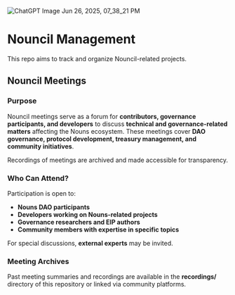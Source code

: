![ChatGPT Image Jun 26, 2025, 07_38_21 PM](https://github.com/user-attachments/assets/db2a0202-0357-4f33-9569-c536c74fc084)

# Nouncil Management

This repo aims to track and organize Nouncil-related projects.

## Nouncil Meetings

### Purpose  
Nouncil meetings serve as a forum for **contributors, governance participants, and developers** to discuss **technical and governance-related matters** affecting the Nouns ecosystem. These meetings cover **DAO governance, protocol development, treasury management, and community initiatives**.

Recordings of meetings are archived and made accessible for transparency.    

### Who Can Attend?  
Participation is open to:  
- **Nouns DAO participants**  
- **Developers working on Nouns-related projects**  
- **Governance researchers and EIP authors**  
- **Community members with expertise in specific topics**  

For special discussions, **external experts** may be invited.  

### Meeting Archives  
Past meeting summaries and recordings are available in the **recordings/** directory of this repository or linked via community platforms.  

